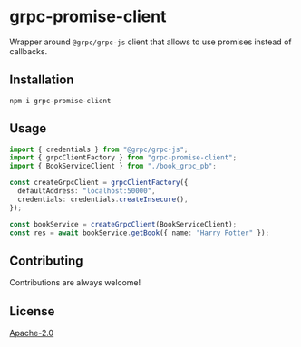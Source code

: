 # grpc-promise-client

Wrapper around `@grpc/grpc-js` client that allows to use promises instead of callbacks.

## Installation

`npm i grpc-promise-client`

## Usage

```typescript
import { credentials } from "@grpc/grpc-js";
import { grpcClientFactory } from "grpc-promise-client";
import { BookServiceClient } from "./book_grpc_pb";

const createGrpcClient = grpcClientFactory({
  defaultAddress: "localhost:50000",
  credentials: credentials.createInsecure(),
});

const bookService = createGrpcClient(BookServiceClient);
const res = await bookService.getBook({ name: "Harry Potter" });
```

## Contributing

Contributions are always welcome!

## License

[Apache-2.0](https://choosealicense.com/licenses/apache-2.0/)
